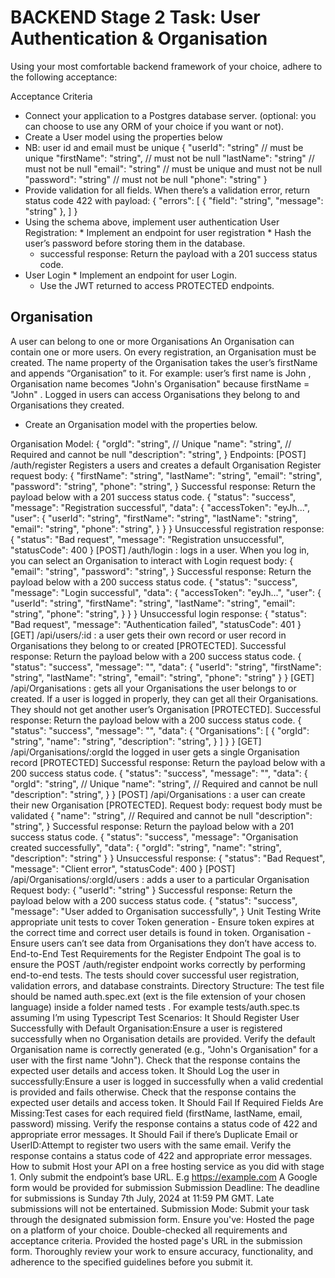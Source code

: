 # BACKEND Stage 2 Task: User Authentication & Organisation

Using your most comfortable backend framework of your choice, adhere to the following acceptance:


Acceptance Criteria

* Connect your application to a Postgres database server. (optional: you can choose to use any ORM of your choice if you want or not).
* Create a User model using the properties below
* NB: user id and email must be unique
{
	"userId": "string" // must be unique
	"firstName": "string", // must not be null
	"lastName": "string" // must not be null
	"email": "string" // must be unique and must not be null
	"password": "string" // must not be null
	"phone": "string"
}
* Provide validation for all fields. When there’s a validation error, return status code 422 with payload:
{
  "errors": [
    {
      "field": "string",
      "message": "string"
    },
  ]
}
* Using the schema above, implement user authentication
User Registration:
		* Implement an endpoint for user registration
		* Hash the user’s password before storing them in the database.
	* successful response: Return the payload with a 201 success status code.
* User Login
		* Implement an endpoint for user Login.
	* Use the JWT   returned to access PROTECTED endpoints.

## Organisation

A user can belong to one or more Organisations
An Organisation can contain one or more users.
On every registration, an Organisation must be created.
The name property of the Organisation takes the user’s firstName and appends “Organisation” to it. For example: user’s first name is John , Organisation name becomes "John's Organisation" because firstName = "John" .
Logged in users can access Organisations they belong to and Organisations they created.

* Create an Organisation model with the properties below.

Organisation Model:
{
	"orgId": "string", // Unique
	"name": "string", // Required and cannot be null
	"description": "string",
}
Endpoints:
[POST] /auth/register Registers a users and creates a default Organisation Register request body:
{
	"firstName": "string",
	"lastName": "string",
	"email": "string",
	"password": "string",
	"phone": "string",
}
Successful response: Return the payload below with a 201 success status code.
{
    "status": "success",
    "message": "Registration successful",
    "data": {
      "accessToken": "eyJh...",
      "user": {
	      "userId": "string",
	      "firstName": "string",
				"lastName": "string",
				"email": "string",
				"phone": "string",
      }
    }
}
Unsuccessful registration response:
{
    "status": "Bad request",
    "message": "Registration unsuccessful",
    "statusCode": 400
}
[POST] /auth/login : logs in a user. When you log in, you can select an Organisation to interact with
Login request body:
{
	"email": "string",
	"password": "string",
}
Successful response: Return the payload below with a 200 success status code.
{
    "status": "success",
    "message": "Login successful",
    "data": {
      "accessToken": "eyJh...",
      "user": {
	      "userId": "string",
	      "firstName": "string",
				"lastName": "string",
				"email": "string",
				"phone": "string",
      }
    }
}
Unsuccessful login response:
{
    "status": "Bad request",
    "message": "Authentication failed",
    "statusCode": 401
}
[GET] /api/users/:id : a user gets their own record or user record in Organisations they belong to or created [PROTECTED].
Successful response: Return the payload below with a 200 success status code.
{
		"status": "success",
    "message": "<message>",
    "data": {
      "userId": "string",
      "firstName": "string",
			"lastName": "string",
			"email": "string",
			"phone": "string"
    }
}
[GET] /api/Organisations : gets all your Organisations the user belongs to or created. If a user is logged in properly, they can get all their Organisations. They should not get another user’s Organisation [PROTECTED].
Successful response: Return the payload below with a 200 success status code.
{
    "status": "success",
		"message": "<message>",
    "data": {
      "Organisations": [
	      {
		      "orgId": "string",
					"name": "string",
					"description": "string",
	      }
      ]
    }
}
[GET] /api/Organisations/:orgId the logged in user gets a single Organisation record [PROTECTED]
Successful response: Return the payload below with a 200 success status code.
{
    "status": "success",
		"message": "<message>",
    "data": {
			"orgId": "string", // Unique
			"name": "string", // Required and cannot be null
			"description": "string",
	}
}
[POST] /api/Organisations : a user can create their new Organisation [PROTECTED].
Request body: request body must be validated
{
	"name": "string", // Required and cannot be null
	"description": "string",
}
Successful response: Return the payload below with a 201 success status code.
{
    "status": "success",
    "message": "Organisation created successfully",
    "data": {
	      "orgId": "string", 
				"name": "string", 
				"description": "string"
    }
}
Unsuccessful response:
{
    "status": "Bad Request",
    "message": "Client error",
    "statusCode": 400
}
[POST] /api/Organisations/:orgId/users : adds a user to a particular Organisation
Request body:
{
	"userId": "string"
}
Successful response: Return the payload below with a 200 success status code.
{
    "status": "success",
    "message": "User added to Organisation successfully",
}
Unit Testing
Write appropriate unit tests to cover
Token generation - Ensure token expires at the correct time and correct user details is found in token.
Organisation - Ensure users can’t see data from Organisations they don’t have access to.
End-to-End Test Requirements for the Register Endpoint
The goal is to ensure the POST /auth/register endpoint works correctly by performing end-to-end tests. The tests should cover successful user registration, validation errors, and database constraints.
Directory Structure:
The test file should be named auth.spec.ext (ext is the file extension of your chosen language) inside a folder named tests . For example tests/auth.spec.ts assuming I’m using Typescript
Test Scenarios:
It Should Register User Successfully with Default Organisation:Ensure a user is registered successfully when no Organisation details are provided.
Verify the default Organisation name is correctly generated (e.g., "John's Organisation" for a user with the first name "John").
Check that the response contains the expected user details and access token.
It Should Log the user in successfully:Ensure a user is logged in successfully when a valid credential is provided and fails otherwise.
Check that the response contains the expected user details and access token.
It Should Fail If Required Fields Are Missing:Test cases for each required field (firstName, lastName, email, password) missing.
Verify the response contains a status code of 422 and appropriate error messages.
It Should Fail if there’s Duplicate Email or UserID:Attempt to register two users with the same email.
Verify the response contains a status code of 422 and appropriate error messages.
How to submit
Host your API on a free hosting service as you did with stage 1.
Only submit the endpoint’s base URL. E.g https://example.com
A Google form would be provided for submission
Submission Deadline:
The deadline for submissions is Sunday 7th July, 2024 at 11:59 PM GMT. Late submissions will not be entertained.
Submission Mode:
Submit your task through the designated submission form. Ensure you've:
Hosted the page on a platform of your choice.
Double-checked all requirements and acceptance criteria.
Provided the hosted page's URL in the submission form.
Thoroughly review your work to ensure accuracy, functionality, and adherence to the specified guidelines before you submit it.

